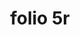 ---
layout: edition
title: folio 5r
manuscript: Turin, Biblioteca Nazionale, MS N.III.19
sigla: T
iip: t005r.tif
milestone: 9
---